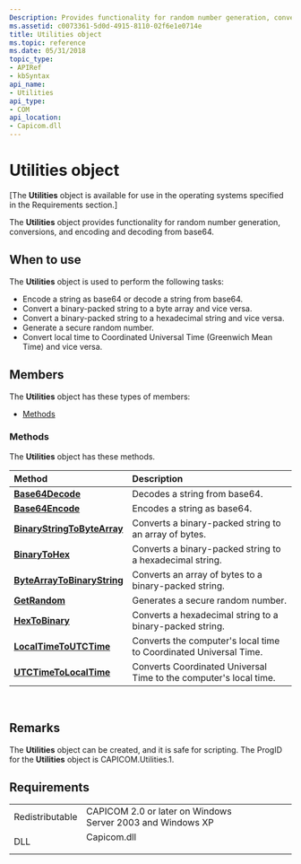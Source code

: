 ```yaml
---
Description: Provides functionality for random number generation, conversions, and encoding and decoding from base64.
ms.assetid: c0073361-5d0d-4915-8110-02f6e1e0714e
title: Utilities object
ms.topic: reference
ms.date: 05/31/2018
topic_type: 
- APIRef
- kbSyntax
api_name: 
- Utilities
api_type: 
- COM
api_location: 
- Capicom.dll
---
```


# Utilities object

\[The **Utilities** object is available for use in the operating systems specified in the Requirements section.\]

The **Utilities** object provides functionality for random number generation, conversions, and encoding and decoding from base64.

## When to use

The **Utilities** object is used to perform the following tasks:

-   Encode a string as base64 or decode a string from base64.
-   Convert a binary-packed string to a byte array and vice versa.
-   Convert a binary-packed string to a hexadecimal string and vice versa.
-   Generate a secure random number.
-   Convert local time to Coordinated Universal Time (Greenwich Mean Time) and vice versa.

## Members

The **Utilities** object has these types of members:

-   [Methods](#methods)

### Methods

The **Utilities** object has these methods.



| Method                                                               | Description                                                                  |
|:---------------------------------------------------------------------|:-----------------------------------------------------------------------------|
| [**Base64Decode**](utilities-base64decode.md)                       | Decodes a string from base64.<br/>                                     |
| [**Base64Encode**](utilities-base64encode.md)                       | Encodes a string as base64.<br/>                                       |
| [**BinaryStringToByteArray**](utilities-binarystringtobytearray.md) | Converts a binary-packed string to an array of bytes.<br/>             |
| [**BinaryToHex**](utilities-binarytohex.md)                         | Converts a binary-packed string to a hexadecimal string.<br/>          |
| [**ByteArrayToBinaryString**](utilities-bytearraytobinarystring.md) | Converts an array of bytes to a binary-packed string.<br/>             |
| [**GetRandom**](utilities-getrandom.md)                             | Generates a secure random number.<br/>                                 |
| [**HexToBinary**](utilities-hextobinary.md)                         | Converts a hexadecimal string to a binary-packed string.<br/>          |
| [**LocalTimeToUTCTime**](utilities-localtimetoutctime.md)           | Converts the computer's local time to Coordinated Universal Time.<br/> |
| [**UTCTimeToLocalTime**](utilities-utctimetolocaltime.md)           | Converts Coordinated Universal Time to the computer's local time.<br/> |



 

## Remarks

The **Utilities** object can be created, and it is safe for scripting. The ProgID for the **Utilities** object is CAPICOM.Utilities.1.

## Requirements



|                            |                                                                                        |
|----------------------------|----------------------------------------------------------------------------------------|
| Redistributable<br/> | CAPICOM 2.0 or later on Windows Server 2003 and Windows XP<br/>                  |
| DLL<br/>             | <dl> <dt>Capicom.dll</dt> </dl> |



 

 




